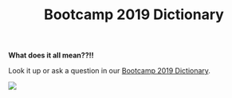 ﻿---
layout: post
title: Bootcamp 2019 Dictionary
---

**What does it all mean??!!**

Look it up or ask a question in our <a href="https://docs.google.com/spreadsheets/d/1aOIB_4t8A4aLixF9Mu-I27psgAYv6j2hnkhRWPPzeW0/edit?usp=sharing" target="_blank">Bootcamp 2019 Dictionary</a>.

![](https://media0.giphy.com/media/144jqNt6ECmKYg/source.gif)


